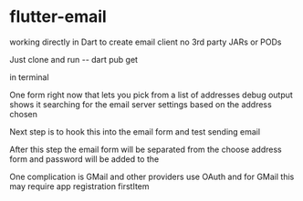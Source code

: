 # flutter-email

working directly in Dart to create email client
no 3rd party JARs or PODs

Just clone and run 
-- dart pub get 

in terminal

One form right now that lets you pick from a list of addresses
debug output shows it searching for the email server settings based on the address chosen

Next step is to hook this into the email form and test sending email

After this step the email form will be separated from the choose address form and password will be added to the

One complication is GMail and other providers use OAuth and for GMail this may require app registration firstItem
